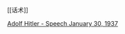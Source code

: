 







[[话术]]


[Adolf Hitler - Speech January 30, 1937](https://www.worldfuturefund.org/wffmaster/reading/hitler%20speeches/Hitler%20Speech%201937.01.30.html)

